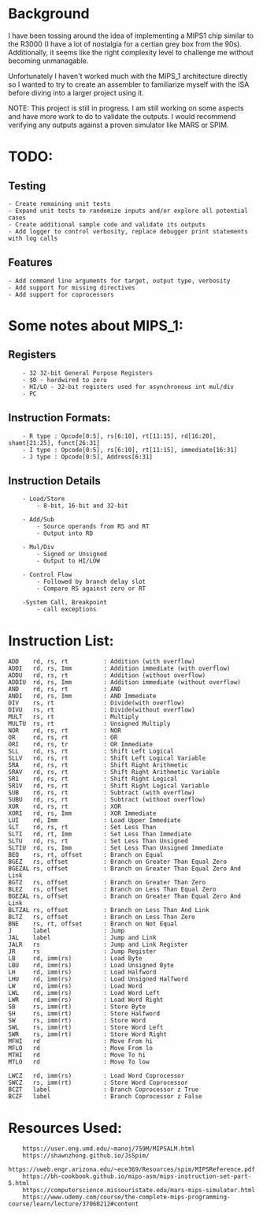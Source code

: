 # Background

I have been tossing around the idea of implementing a MIPS1 chip similar to the R3000 (I have a lot of nostalgia for a certian grey box from the 90s). Additionally, it seems like the right complexity level to challenge me without becoming unmanagable. 

Unfortunately I haven't worked much with the MIPS_1 architecture directly so I wanted to try to create an assembler to familiarize myself with the ISA before diving into a larger project using it.

NOTE: 
	This project is still in progress. I am still working on some aspects and have more work to do to validate the outputs. I would recommend verifying any outputs against a proven simulator like MARS or SPIM.  

# TODO:
## Testing
	- Create remaining unit tests
	- Expand unit tests to randomize inputs and/or explore all potential cases
	- Create additional sample code and validate its outputs 
	- Add logger to control verbosity, replace debugger print statements with log calls

## Features
	- Add command line arguments for target, output type, verbosity
	- Add support for missing directives
	- Add support for coprocessors

# Some notes about MIPS_1:
## Registers
		- 32 32-bit General Purpose Registers
		- $0 - hardwired to zero
		- HI/LO - 32-bit registers used for asynchronous int mul/div
		- PC

## Instruction Formats:
		- R type : Opcode[0:5], rs[6:10], rt[11:15], rd[16:20], shamt[21:25], funct[26:31] 
		- I type : Opcode[0:5], rs[6:10], rt[11:15], immediate[16:31]
		- J type : Opcode[0:5], Address[6:31]

## Instruction Details
		- Load/Store
			- 8-bit, 16-bit and 32-bit
			
		- Add/Sub
			- Source operands from RS and RT
			- Output into RD
			
		- Mul/Div 
			- Signed or Unsigned
			- Output to HI/LOW 

		- Control Flow
			- Followed by branch delay slot
			- Compare RS against zero or RT

		-System Call, Breakpoint
			- call exceptions

# Instruction List:
	ADD    rd, rs, rt          : Addition (with overflow)
	ADDI   rd, rs, Imm         : Addition immediate (with overflow)
	ADDU   rd, rs, rt          : Addition (without overflow)
	ADDIU  rd, rs, Imm         : Addition immediate (without overflow)	
	AND    rd, rs, rt          : AND
	ANDI   rd, rs, Imm         : AND Immediate	
	DIV    rs, rt              : Divide(with overflow)
	DIVU   rs, rt              : Divide(without overflow)	
	MULT   rs, rt              : Multiply
	MULTU  rs, rt              : Unsigned Multiply	
	NOR    rd, rs, rt          : NOR	
	OR     rd, rs, rt          : OR
	ORI    rd, rs, tr          : OR Immediate	
	SLL    rd, rs, rt          : Shift Left Logical
	SLLV   rd, rs, rt          : Shift Left Logical Variable
	SRA    rd, rs, rt          : Shift Right Arithmetic
	SRAV   rd, rs, rt          : Shift Right Arithmetic Variable
	SR1    rd, rs, rt          : Shift Right Logical
	SR1V   rd, rs, rt          : Shift Right Logical Variable	
	SUB    rd, rs, rt          : Subtract (with overflow)
	SUBU   rd, rs, rt          : Subtract (without overflow)	
	XOR    rd, rs, rt          : XOR
	XORI   rd, rs, Imm         : XOR Immediate	
	LUI    rd, Imm             : Load Upper Immediate	
	SLT    rd, rs, rt          : Set Less Than
	SLTI   rd, rt, Imm         : Set Less Than Immediate
	SLTU   rd, rs, rt          : Set Less Than Unsigned
	SLTIU  rd, rs, Imm         : Set Less Than Unsigned Immediate	
	BEQ    rs, rt, offset      : Branch on Equal
	BGEZ   rs, offset          : Branch on Greater Than Equal Zero
	BGEZAL rs, offset          : Branch on Greater Than Equal Zero And Link
	BGTZ   rs, offset          : Branch on Greater Than Zero
	BLEZ   rs, offset          : Branch on Less Than Equal Zero	
	BGEZAL rs, offset          : Branch on Greater Than Equal Zero And Link
	BLTZAL rs, offset          : Branch on Less Than And Link	
	BLTZ   rs, offset          : Branch on Less Than Zero
	BNE    rs, rt, offset      : Branch on Not Equal	
	J      label               : Jump
	JAL    label               : Jump and Link
	JALR   rs                  : Jump and Link Register	
	JR     rs                  : Jump Register	
	LB     rd, imm(rs)         : Load Byte
	LBU    rd, imm(rs)         : Load Unsigned Byte	
	LH     rd, imm(rs)         : Load Halfword
	LHU    rd, imm(rs)         : Load Unsigned Halfword	
	LW     rd, imm(rs)         : Load Word
	LWL    rd, imm(rs)         : Load Word Left
	LWR    rd, imm(rs)         : Load Word Right	
	SB     rs, imm(rt)         : Store Byte
	SH     rs, imm(rt)         : Store Halfword	
	SW     rs, imm(rt)         : Store Word
	SWL    rs, imm(rt)         : Store Word Left
	SWR    rs, imm(rt)         : Store Word Right	
	MFHI   rd                  : Move From hi
	MFLO   rd                  : Move From lo
	MTHI   rd                  : Move To hi
	MTLO   rd                  : Move To low

	LWCZ   rd, imm(rs)         : Load Word Coprocessor
	SWCZ   rs, imm(rt)         : Store Word	Coprocessor
	BCZT   label               : Branch Coprocessor z True
	BCZF   label               : Branch Coprocessor z False		

# Resources Used:
		https://user.eng.umd.edu/~manoj/759M/MIPSALM.html
		https://shawnzhong.github.io/JsSpim/
		https://uweb.engr.arizona.edu/~ece369/Resources/spim/MIPSReference.pdf
		https://bh-cookbook.github.io/mips-asm/mips-instruction-set-part-5.html
		https://computerscience.missouristate.edu/mars-mips-simulator.html
		https://www.udemy.com/course/the-complete-mips-programming-course/learn/lecture/37060212#content
